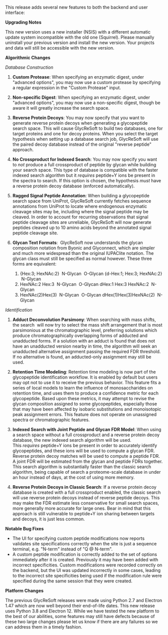 This release adds several new features to both the backend and user interface:

**Upgrading Notes**

This new version uses a new installer (NSIS) with a different automatic update system incompatible with the old one (Squirrel). Please manually uninstall your previous version and install the new version. Your projects and data will still be accessible with the new version.

**Algorithmic Changes**

*Database Construction*

1.  **Custom Protease**: When specifying an enzymatic digest, under \"advanced options\", you may now use a custom protease by specifying a regular expression in the \"Custom Protease\" input.

1.  **Non-specific Digest**: When specifying an enzymatic digest, under \"advanced options\", you may now use a non-specific digest, though be aware it will greatly increase the search space.

3.  **Reverse Protein Decoys**: You may now specify that you want to generate reverse protein decoys when generating a glycopeptide search space. This will cause GlycReSoft to build two databases, one for target proteins and one for decoy proteins. When you select the target hypothesis when setting up a database search job, GlycReSoft will use the paired decoy database instead of the original \"reverse peptide\" approach.

4.  **No Crossproduct for Indexed Search**: You may now specify you want to *not* produce a full crossproduct of peptide by glycan while building your search space. This type of database is compatible with the faster indexed search algorithm but it *requires* peptide+Y ions be present in the spectra to search. If this option is chosen, the hypothesis *must* have a reverse protein decoy database (enforced automatically).

5.  **Ragged Signal Peptide Annotation**: When building a glycopeptide search space from UniProt, GlycReSoft currently fetches sequence annotations from UniProt to locate where endogenous enzymatic cleavage sites may be, including where the signal peptide may be cleaved. In order to account for recurring observations that signal peptide cleavage sites are unreliable, GlycReSoft will now generate peptides cleaved up to 10 amino acids beyond the annotated signal peptide cleavage site.

6.  **Glycan Text Formats**:  GlycReSoft now understands the glycan composition notation from Byonic and Glyconnect, which are simpler and much more widespread than the original IUPAClite notation. The glycan class must still be specified as normal however. These three forms are equivalent:

    1.  {Hex:3; HexNAc:2}  N-Glycan  O-Glycan
        {d-Hex:1; Hex:3; HexNAc:2}  N-Glycan
    2.  HexNAc:2 Hex:3  N-Glycan  O-Glycan
        dHex:1 Hex:3 HexNAc:2  N-Glycan
    3.  HexNAc(2)Hex(3)  N-Glycan  O-Glycan
        dHex(1)Hex(3)HexNAc(2)  N-Glycan

*Identification*

1.  **Adduct Deconvolution Parsimony**: When searching with mass shifts, the search  will now try to select the mass shift arrangement that is most parsimonious at the chromatographic level, preferring solutions which produce chromatographically overlapping forms of adducted and unadducted forms. If a solution with an adduct is found that does not have an unadducted version nearby in time, the algorithm will seek an unadducted alternative assignment passing the required FDR threshold. If no alternative is found, an adducted-only assignment may still be used.

2.  **Retention Time Modeling**: Retention time modeling is now part of the glycopeptide identification workflow. It is enabled by default but users may opt not to use it to receive the previous behavior. This feature fits a series of local models to learn the influence of monosaccharides on retention time, and uses them to produce a confidence metric for each glycopeptide. Based upon these metrics, it may attempt to revise the glycan composition assigned to some glycopeptides, especially those that may have been affected by isobaric substitutions and monoisotopic peak assignment errors. This feature does not operate on unassigned spectra or chromatographic features.

3.  **Indexed Search with Joint Peptide and Glycan FDR Model**: When using a search space without a full crossproduct and a reverse protein decoy database, the new indexed search algorithm will be used. This *requires* peptide+Y ions be present in order to accurately identify glycopeptides, and these ions will be used to compute a glycan FDR. Reverse protein decoy matches will be used to compute a peptide FDR. A joint FDR will be estimated from the glycan and peptide FDRs together. This search algorithm is substantially faster than the classic search algorithm, being capable of search a proteome-scale database in under an hour instead of days, at the cost of using more memory.

4.  **Reverse Protein Decoys in Classic Search**: If a reverse protein decoy database is created with a full crossproduct enabled, the classic search will use reverse protein decoys instead of reverse peptide decoys. This may make the FDR estimate less conservative for small search spaces, more generally more accurate for large ones. Bear in mind that this approach is still vulnerable to peptide+Y ion sharing between targets and decoys, it is just less common.

**Notable Bug Fixes**

-   The UI for specifying custom peptide modifications now reports validates site specifications correctly when the site is just a sequence terminal, e.g. \"N-term\" instead of \"Q @ N-term\".
-   A custom peptide modification is correctly added to the set of options immediately after it is created. Previously it may have been added with incorrect specificities. Custom modifications were recorded correctly on the backend, but the UI was updated incorrectly in some cases, leading to the incorrect site specificities being used if the modification rule were specified during the same session that they were created.

**Platform Changes**

The previous GlycReSoft releases were made using Python 2.7 and Electron 1.47 which are now well beyond their end-of-life dates. This new release uses Python 3.8 and Electron 12. While we have tested the new platform to the best of our abilities, some features may still have defects because of these two large changes please let us know if there are any failures so we can address them in a timely fashion.
